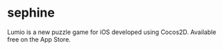 # sephine
Lumio is a new puzzle game for iOS developed using Cocos2D. Available free on the App Store.
